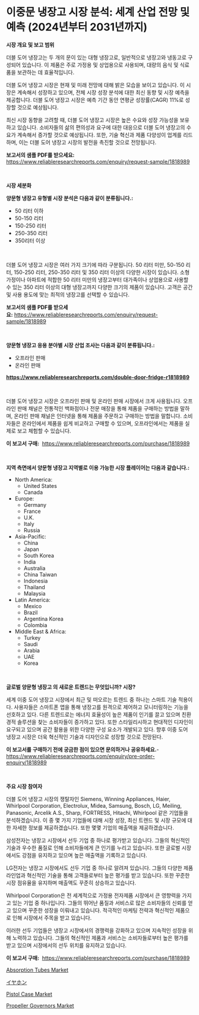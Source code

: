 <p><h1>이중문 냉장고 시장 분석: 세계 산업 전망 및 예측 (2024년부터 2031년까지)</h1></p><p><strong>시장 개요 및 보고 범위</strong></p>
<p><p>더블 도어 냉장고는 두 개의 문이 있는 대형 냉장고로, 일반적으로 냉장고와 냉동고로 구성되어 있습니다. 이 제품은 주로 가정용 및 상업용으로 사용되며, 대량의 음식 및 식료품을 보관하는 데 효율적입니다.</p><p>더블 도어 냉장고 시장은 현재 및 미래 전망에 대해 밝은 모습을 보이고 있습니다. 이 시장은 계속해서 성장하고 있으며, 전체 시장 성장 분석에 대한 최신 동향 및 시장 예측을 제공합니다. 더블 도어 냉장고 시장은 예측 기간 동안 연평균 성장률(CAGR) 11%로 성장할 것으로 예상됩니다.</p><p>최신 시장 동향을 고려할 때, 더블 도어 냉장고 시장은 높은 수요와 성장 가능성을 보유하고 있습니다. 소비자들의 삶의 편의성과 요구에 대한 대응으로 더블 도어 냉장고의 수요가 계속해서 증가할 것으로 예상됩니다. 또한, 기술 혁신과 제품 다양성이 업계를 리드하며, 이는 더블 도어 냉장고 시장의 발전을 촉진할 것으로 전망됩니다.</p></p>
<p><strong>보고서의 샘플 PDF를 받으세요:</strong> <a href="https://www.reliableresearchreports.com/enquiry/request-sample/1818989">https://www.reliableresearchreports.com/enquiry/request-sample/1818989</a></p>
<p>&nbsp;</p>
<p><strong>시장 세분화</strong></p>
<p><strong>양문형 냉장고 유형별 시장 분석은 다음과 같이 분류됩니다.:</strong></p>
<p><ul><li>50 리터 이하</li><li>50-150 리터</li><li>150-250 리터</li><li>250-350 리터</li><li>350리터 이상</li></ul></p>
<p>&nbsp;</p>
<p><p>더블 도어 냉장고 시장은 여러 가지 크기에 따라 구분됩니다. 50 리터 미만, 50-150 리터, 150-250 리터, 250-350 리터 및 350 리터 이상의 다양한 시장이 있습니다. 소형 가정이나 아파트에 적합한 50 리터 미만의 냉장고부터 대가족이나 상업용으로 사용할 수 있는 350 리터 이상의 대형 냉장고까지 다양한 크기의 제품이 있습니다. 고객은 공간 및 사용 용도에 맞는 최적의 냉장고를 선택할 수 있습니다.</p></p>
<p><strong>보고서의 샘플 PDF를 받으세요:</strong>&nbsp;<a href="https://www.reliableresearchreports.com/enquiry/request-sample/1818989">https://www.reliableresearchreports.com/enquiry/request-sample/1818989</a></p>
<p>&nbsp;</p>
<p><strong> 양문형 냉장고 응용 분야별 시장 산업 조사는 다음과 같이 분류됩니다.:</strong></p>
<p><ul><li>오프라인 판매</li><li>온라인 판매</li></ul></p>
<p><strong><a href="https://www.reliableresearchreports.com/double-door-fridge-r1818989">https://www.reliableresearchreports.com/double-door-fridge-r1818989</a></strong></p>
<p>&nbsp;</p>
<p><p>더블 도어 냉장고 시장은 오프라인 판매 및 온라인 판매 시장에서 크게 사용됩니다. 오프라인 판매 채널은 전통적인 백화점이나 전문 매장을 통해 제품을 구매하는 방법을 말하며, 온라인 판매 채널은 인터넷을 통해 제품을 주문하고 구매하는 방법을 말합니다. 소비자들은 온라인에서 제품을 쉽게 비교하고 구매할 수 있으며, 오프라인에서는 제품을 실제로 보고 체험할 수 있습니다.</p></p>
<p><strong>이 보고서 구매:</strong>&nbsp; <a href="https://www.reliableresearchreports.com/purchase/1818989">https://www.reliableresearchreports.com/purchase/1818989</a></p>
<p>&nbsp;</p>
<p><strong>지역 측면에서 양문형 냉장고 지역별로 이용 가능한 시장 플레이어는 다음과 같습니다.:</strong></p>
<p><ul>
    <li>
        North America:
        <ul>
            <li>United States</li>
            <li>Canada</li>
        </ul>
    </li>
    <li>
        Europe:
        <ul>
            <li>Germany</li>
            <li>France</li>
            <li>U.K.</li>
            <li>Italy</li>
            <li>Russia</li>
        </ul>
    </li>
    <li>
        Asia-Pacific:
        <ul>
            <li>China</li>
            <li>Japan</li>
            <li>South Korea</li>
            <li>India</li>
            <li>Australia</li>
            <li>China Taiwan</li>
            <li>Indonesia</li>
            <li>Thailand</li>
            <li>Malaysia</li>
        </ul>
    </li>
    <li>
        Latin America:
        <ul>
            <li>Mexico</li>
            <li>Brazil</li>
            <li>Argentina Korea</li>
            <li>Colombia</li>
        </ul>
    </li>
    <li>
        Middle East & Africa:
        <ul>
            <li>Turkey</li>
            <li>Saudi</li>
            <li>Arabia</li>
            <li>UAE</li>
            <li>Korea</li>
        </ul>
    </li>
    </ul></p>
<p>&nbsp;</p>
<p><strong>글로벌 양문형 냉장고 의 새로운 트렌드는 무엇입니까? 시장?</strong></p>
<p><p>세계 이중 도어 냉장고 시장에서 최근 및 떠오르는 트렌드 중 하나는 스마트 기술 적용이다. 사용자들은 스마트폰 앱을 통해 냉장고를 원격으로 제어하고 모니터링하는 기능을 선호하고 있다. 다른 트렌드로는 에너지 효율성이 높은 제품이 인기를 끌고 있으며 친환경적 솔루션을 찾는 소비자들이 증가하고 있다. 또한 스타일리시하고 현대적인 디자인이 요구되고 있으며 공간 활용을 위한 다양한 구성 요소가 개발되고 있다. 향후 이중 도어 냉장고 시장은 더욱 혁신적인 기술과 디자인으로 성장할 것으로 전망된다.</p></p>
<p><strong>이 보고서를 구매하기 전에 궁금한 점이 있으면 문의하거나 공유하세요.</strong>- <a href="https://www.reliableresearchreports.com/enquiry/pre-order-enquiry/1818989">https://www.reliableresearchreports.com/enquiry/pre-order-enquiry/1818989</a></p>
<p>&nbsp;</p>
<p><strong>주요 시장 참여자</strong></p>
<p><p>더블 도어 냉장고 시장의 쟁탈자인 Siemens, Winning Appliances, Haier, Whirlpool Corporation, Electrolux, Midea, Samsung, Bosch, LG, Meiling, Panasonic, Arcelik A.S., Sharp, FORTRESS, Hitachi, Whirlpool 같은 기업들을 분석하겠습니다. 이 중 몇 가지 기업들에 대해 시장 성장, 최신 트렌드 및 시장 규모에 대한 자세한 정보를 제공하겠습니다. 또한 몇몇 기업의 매출액을 제공하겠습니다.</p><p>삼성전자는 냉장고 시장에서 선두 기업 중 하나로 평가받고 있습니다. 그들의 혁신적인 기술과 우수한 품질로 인해 소비자들에게 큰 인기를 누리고 있습니다. 또한 글로벌 시장에서도 강점을 유지하고 있으며 높은 매출액을 기록하고 있습니다.</p><p>LG전자는 냉장고 시장에서도 선두 기업 중 하나로 알려져 있습니다. 그들의 다양한 제품 라인업과 혁신적인 기술을 통해 고객들로부터 높은 평가를 받고 있습니다. 또한 꾸준한 시장 점유율을 유지하며 매출액도 꾸준히 상승하고 있습니다.</p><p>Whirlpool Corporation은 전 세계적으로 가정용 전자제품 시장에서 큰 영향력을 가지고 있는 기업 중 하나입니다. 그들의 뛰어난 품질과 서비스로 많은 소비자들의 신뢰를 얻고 있으며 꾸준한 성장을 이뤄내고 있습니다. 적극적인 마케팅 전략과 혁신적인 제품으로 인해 시장에서 주목을 받고 있습니다.</p><p>이러한 선두 기업들은 냉장고 시장에서의 경쟁력을 강화하고 있으며 지속적인 성장을 위해 노력하고 있습니다. 그들의 혁신적인 제품과 서비스는 소비자들로부터 높은 평가를 받고 있으며 시장에서의 선두 위치를 유지하고 있습니다.</p></p>
<p><strong>이 보고서 구매:</strong>&nbsp;&nbsp;<a href="https://www.reliableresearchreports.com/purchase/1818989">https://www.reliableresearchreports.com/purchase/1818989</a></p>
<p><p><a href="https://www.linkedin.com/pulse/absorption-tubes-market-size-cagr-trends-2024-2030-koncepti-vuolf?trackingId=p3Dthvwmr8%2F%2BhusoYKHz5Q%3D%3D">Absorption Tubes Market</a></p><p><a href="https://github.com/zoetazuur/Market-Research-Report-List-1/blob/main/350808732199.md">イヤホン</a></p><p><a href="https://www.linkedin.com/pulse/pistol-case-market-size-trends-complete-industry-overview-awrqe?trackingId=1hRthBt3Vg4wkrp2330qVw%3D%3D">Pistol Case Market</a></p><p><a href="https://github.com/biheemgalvinlouises6hokrh3h/Market-Research-Report-List-2/blob/main/propeller-governors-market.md">Propeller Governors Market</a></p></p>